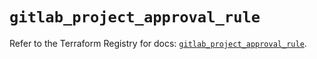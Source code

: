 # `gitlab_project_approval_rule`

Refer to the Terraform Registry for docs: [`gitlab_project_approval_rule`](https://registry.terraform.io/providers/gitlabhq/gitlab/17.9.0/docs/resources/project_approval_rule).
